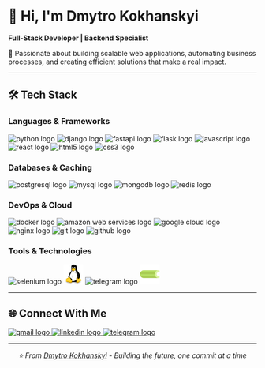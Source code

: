 # 👋 Hi, I'm Dmytro Kokhanskyi

**Full-Stack Developer | Backend Specialist**

🚀 Passionate about building scalable web applications, automating business processes, and creating efficient solutions that make a real impact.

---

## 🛠️ Tech Stack

### **Languages & Frameworks**
<p>
<img src="https://skillicons.dev/icons?i=python" height="40" alt="python logo" />
<img src="https://skillicons.dev/icons?i=django" height="40" alt="django logo" />
<img src="https://skillicons.dev/icons?i=fastapi" height="40" alt="fastapi logo" />
<img src="https://skillicons.dev/icons?i=flask" height="40" alt="flask logo" />

<img src="https://skillicons.dev/icons?i=js" height="40" alt="javascript logo" />
<img src="https://skillicons.dev/icons?i=react" height="40" alt="react logo" />
<img src="https://skillicons.dev/icons?i=html" height="40" alt="html5 logo" />
<img src="https://skillicons.dev/icons?i=css" height="40" alt="css3 logo" />
</p>

### **Databases & Caching**
<p>
<img src="https://skillicons.dev/icons?i=postgresql" height="40" alt="postgresql logo" />
<img src="https://skillicons.dev/icons?i=mysql" height="40" alt="mysql logo" />
<img src="https://skillicons.dev/icons?i=mongodb" height="40" alt="mongodb logo" />
<img src="https://skillicons.dev/icons?i=redis" height="40" alt="redis logo" />
</p>

### **DevOps & Cloud**
<p>
<img src="https://skillicons.dev/icons?i=docker" height="40" alt="docker logo" />
<img src="https://skillicons.dev/icons?i=aws" height="40" alt="amazon web services logo" />
<img src="https://skillicons.dev/icons?i=gcp" height="40" alt="google cloud logo" />
<img src="https://skillicons.dev/icons?i=nginx" height="40" alt="nginx logo" />
<img src="https://skillicons.dev/icons?i=git" height="40" alt="git logo" />
<img src="https://skillicons.dev/icons?i=github" height="40" alt="github logo" />
</p>

### **Tools & Technologies**
<p>
<img src="https://cdn.jsdelivr.net/gh/devicons/devicon/icons/selenium/selenium-original.svg" height="40" alt="selenium logo" />
<img src="https://raw.githubusercontent.com/devicons/devicon/master/icons/linux/linux-original.svg" height="40" alt="linux logo" />
<img src="https://upload.wikimedia.org/wikipedia/commons/8/82/Telegram_logo.svg" height="40" alt="telegram logo" />
<img src="https://raw.githubusercontent.com/celery/celery/main/docs/images/celery_512.png" height="40" alt="celery logo" />
</p>

---

## 🌐 Connect With Me

<p>
<a href="mailto:dimakohanskyi@gmail.com">
  <img src="https://skillicons.dev/icons?i=gmail" height="40" alt="gmail logo" />
</a>
<a href="https://www.linkedin.com/in/dima-kohanskyi2001/">
  <img src="https://skillicons.dev/icons?i=linkedin" height="40" alt="linkedin logo" />
</a>
<a href="https://t.me/dima_dkt">
  <img src="https://upload.wikimedia.org/wikipedia/commons/8/82/Telegram_logo.svg" height="40" alt="telegram logo" />
</a>
</p>

---

<div align="center">
  <i>⭐️ From <a href="https://github.com/YOUR_GITHUB_USERNAME">Dmytro Kokhanskyi</a> - Building the future, one commit at a time</i>
</div>
